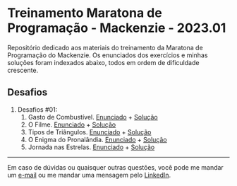 # Treinamento Maratona de Programação - Mackenzie - 2023.01

Repositório dedicado aos materiais do treinamento da Maratona de Programação do Mackenzie. Os enunciados dos exercícios e minhas soluções foram indexados abaixo, todos em ordem de dificuldade crescente.

## Desafios

1. Desafios #01:
   1. Gasto de Combustível. [Enunciado](desafios/01_1017_Gasto_de_Combustivel.pdf) + [Solução](solucoes/01_1017_gasto_de_combustivel.py)
   2. O Filme. [Enunciado](desafios/01_1963_O_Filme.pdf) + [Solução](solucoes/01_1963_o_filme.py)
   3. Tipos de Triângulos. [Enunciado](desafios/01_1045_Tipos_de_Triangulos.pdf) + [Solução](solucoes/01_1045_tipos_de_triangulo.py)
   4. O Enigma do Pronalândia. [Enunciado](desafios/01_1984_O_Enigma_do_Pronalandia.pdf) + [Solução](solucoes/01_1984_o_enigima_do_pronalandia.py)
   5. Jornada nas Estrelas. [Enunciado](desafios/01_1973_Jornada_nas_Estrelas.pdf) + [Solução](solucoes/01_1973_jornada_nas_estrelas.py)


***

Em caso de dúvidas ou quaisquer outras questões, você pode me mandar um [e-mail](mailto:vdbaldoino@gmail.com?subject=GitHub%20-%20Maratona%20de%20Programacao) ou me mandar uma mensagem pelo [LinkedIn](https://www.linkedin.com/in/vitorbaldoino/).